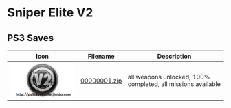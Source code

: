 # Sniper Elite V2

## PS3 Saves

| Icon | Filename | Description |
|------|----------|-------------|
| ![Sniper Elite V2](ICON0.PNG) | [00000001.zip](00000001.zip) | all weapons unlocked, 100% completed, all missions available |
